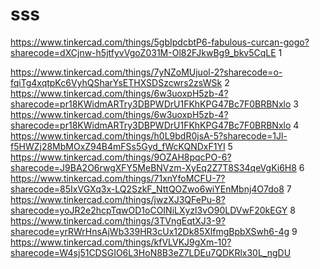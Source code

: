 # sss

https://www.tinkercad.com/things/5gbIpdcbtP6-fabulous-curcan-gogo?sharecode=dXCjnw-h5jtfyvVgoZ031M-Ol82FJkwBg9_bkv5CqLE
1

https://www.tinkercad.com/things/7yNZoMUjuol-2?sharecode=o-fqiTg4xqtpKc6VyhQSharYsETHXSDSzcwrs2zsWSk
2
https://www.tinkercad.com/things/6w3uoxpH5zb-4?sharecode=pr18KWidmARTry3DBPWDrU1FKhKPG47Bc7F0BRBNxlo
3
https://www.tinkercad.com/things/6w3uoxpH5zb-4?sharecode=pr18KWidmARTry3DBPWDrU1FKhKPG47Bc7F0BRBNxlo
4
https://www.tinkercad.com/things/h0L9bdR0jsA-5?sharecode=1Jl-f5HWZj28MbMOxZ94B4mFSs5Gyd_fWcKQNDxF1YI
5
https://www.tinkercad.com/things/9OZAH8pqcPO-6?sharecode=J9BA2O6rwgXFY5MeBNVzm-XyEq2Z7T8S34qeVgKi6H8
6
https://www.tinkercad.com/things/71xnYfoMCFU-7?sharecode=85IxVGXq3x-LQ2SzkF_NttQOZwo6wiYEnMbnj4O7do8
7
https://www.tinkercad.com/things/jwzXJ3QFePu-8?sharecode=yoJR2e2hcpTqwOD1oCOINiLXyzl3vO90LDVwF20kEGY
8
https://www.tinkercad.com/things/3TVngEqtXJ3-9?sharecode=yrRWrHnsAjWb339HR3cUx12Dk85XlfmgBpbXSwh6-4g
9
https://www.tinkercad.com/things/kfVLVKJ9gXm-10?sharecode=W4sj51CDSGIO6L3HoN8B3eZ7LDEu7QDKRlx30L_ngDU
